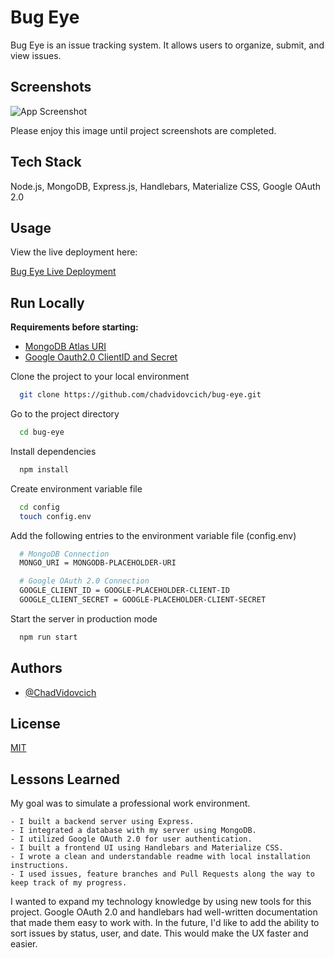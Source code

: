 
# Bug Eye

Bug Eye is an issue tracking system. It allows users to organize, submit, and view issues.

## Screenshots
![App Screenshot](https://placedog.net/450?r)

Please enjoy this image until project screenshots are completed.


## Tech Stack

Node.js, MongoDB, Express.js, Handlebars, Materialize CSS, Google OAuth 2.0



## Usage

View the live deployment here:

[Bug Eye Live Deployment](#)


## Run Locally

**Requirements before starting:**

  - [MongoDB Atlas URI](https://www.mongodb.com/atlas/database)
  - [Google Oauth2.0 ClientID and Secret](https://console.cloud.google.com)

Clone the project to your local environment

```bash
  git clone https://github.com/chadvidovcich/bug-eye.git
```

Go to the project directory

```bash
  cd bug-eye
```

Install dependencies

```bash
  npm install
```

Create environment variable file

```bash
  cd config
  touch config.env
```

Add the following entries to the environment variable file (config.env)

```bash
  # MongoDB Connection
  MONGO_URI = MONGODB-PLACEHOLDER-URI

  # Google OAuth 2.0 Connection
  GOOGLE_CLIENT_ID = GOOGLE-PLACEHOLDER-CLIENT-ID
  GOOGLE_CLIENT_SECRET = GOOGLE-PLACEHOLDER-CLIENT-SECRET
```

Start the server in production mode

```bash
  npm run start
```


## Authors

- [@ChadVidovcich](https://www.github.com/chadvidovcich)


## License

[MIT](https://choosealicense.com/licenses/mit/)


## Lessons Learned

My goal was to simulate a professional work environment.

    - I built a backend server using Express.
    - I integrated a database with my server using MongoDB.
    - I utilized Google OAuth 2.0 for user authentication. 
    - I built a frontend UI using Handlebars and Materialize CSS.
    - I wrote a clean and understandable readme with local installation instructions.
    - I used issues, feature branches and Pull Requests along the way to keep track of my progress.

I wanted to expand my technology knowledge by using new tools for this project. 
Google OAuth 2.0 and handlebars had well-written documentation that made them easy to work with.
In the future, I'd like to add the ability to sort issues by status, user, and date. This would make the UX faster and easier. 